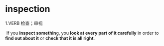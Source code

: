 # inspection

1.VERB 检查；审视

​	If you **inspect somethin**g, you **look at every part of it carefully** in order to **find out about it** or **check that it is all right**.

